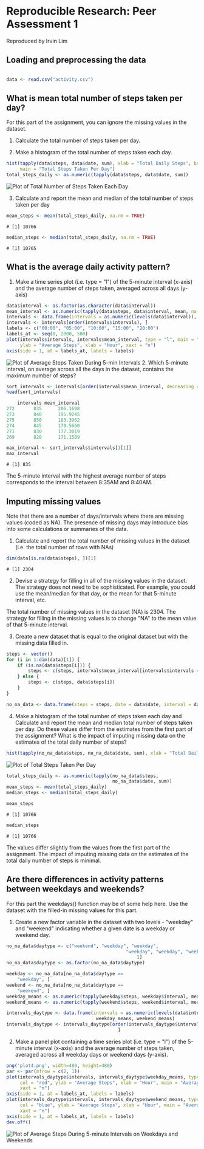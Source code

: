# Reproducible Research: Peer Assessment 1
Reproduced by Irvin Lim

## Loading and preprocessing the data
```r

data <- read.csv("activity.csv")
```


## What is mean total number of steps taken per day?
For this part of the assignment, you can ignore the missing values in the dataset.

1. Calculate the total number of steps taken per day.

2. Make a histogram of the total number of steps taken each day.

```r
hist(tapply(data$steps, data$date, sum), xlab = "Total Daily Steps", breaks = 20, 
     main = "Total Steps Taken Per Day")
total_steps_daily <- as.numeric(tapply(data$steps, data$date, sum))
```
![Plot of Total Number of Steps Taken Each Day](plot1.png)

3. Calculate and report the mean and median of the total number of steps taken per day

```r
mean_steps <- mean(total_steps_daily, na.rm = TRUE)
```
```
# [1] 10766
```

```r
median_steps <- median(total_steps_daily, na.rm = TRUE)
```
```
# [1] 10765
```

## What is the average daily activity pattern?
1. Make a time series plot (i.e. type = "l") of the 5-minute interval (x-axis) and the average number of steps taken, averaged across all days (y-axis)

```r
data$interval <- as.factor(as.character(data$interval))
mean_interval <- as.numeric(tapply(data$steps, data$interval, mean, na.rm = TRUE))
intervals <- data.frame(intervals = as.numeric(levels(data$interval)), mean_interval)
intervals <- intervals[order(intervals$intervals), ]
labels <- c("00:00", "05:00", "10:00", "15:00", "20:00")
labels_at <- seq(0, 2000, 500)
plot(intervals$intervals, intervals$mean_interval, type = "l", main = "Average Steps During 5-minute Intervals", 
     ylab = "Average Steps", xlab = "Hour", xaxt = "n")
axis(side = 1, at = labels_at, labels = labels)
```
![Plot of Average Steps Taken During 5-min Intervals](plot2.png)
2. Which 5-minute interval, on average across all the days in the dataset, contains the maximum number of steps?


```r
sort_intervals <- intervals[order(intervals$mean_interval, decreasing = TRUE), ]
head(sort_intervals)
```

```r
    intervals mean_interval
272       835      206.1698
273       840      195.9245
275       850      183.3962
274       845      179.5660
271       830      177.3019
269       820      171.1509
```

```r
max_interval <- sort_intervals$intervals[1[1]]
max_interval
```

```
# [1] 835
```
The 5-minute interval with the highest average number of steps corresponds to the interval between 8:35AM and 8:40AM.


## Imputing missing values
Note that there are a number of days/intervals where there are missing values (coded as NA). The presence of missing days may introduce bias into some calculations or summaries of the data.

1. Calculate and report the total number of missing values in the dataset (i.e. the total number of rows with NAs)
```r
dim(data[is.na(data$steps), ])[1]
```

```
# [1] 2304
```
2. Devise a strategy for filling in all of the missing values in the dataset. The strategy does not need to be sophisticated. For example, you could use the mean/median for that day, or the mean for that 5-minute interval, etc.

The total number of missing values in the dataset (NA) is 2304.
The strategy for filling in the missing values is to change "NA" to the mean value of that 5-minute interval.

3. Create a new dataset that is equal to the original dataset but with the missing data filled in.

```r
steps <- vector()
for (i in 1:dim(data)[1]) {
    if (is.na(data$steps[i])) {
        steps <- c(steps, intervals$mean_interval[intervals$intervals == data$interval[i]])
    } else {
        steps <- c(steps, data$steps[i])
    }
}

no_na_data <- data.frame(steps = steps, date = data$date, interval = data$interval)
```
4. Make a histogram of the total number of steps taken each day and Calculate and report the mean and median total number of steps taken per day. Do these values differ from the estimates from the first part of the assignment? What is the impact of imputing missing data on the estimates of the total daily number of steps?

```r
hist(tapply(no_na_data$steps, no_na_data$date, sum), xlab = "Total Daily Steps", breaks = 20, main = "Total Steps Taken Per Day")
```

![Plot of Total Steps Taken Per Day](plot3.png)

```r
total_steps_daily <- as.numeric(tapply(no_na_data$steps, 
                                       no_na_data$date, sum))
mean_steps <- mean(total_steps_daily)
median_steps <- median(total_steps_daily)
```
```r
mean_steps
```
```
# [1] 10766
```
```r
median_steps
```
```
# [1] 10766
```
The values differ slightly from the values from the first part of the assignment. The impact of imputing missing data on the estimates of the total daily number of steps is minimal.

## Are there differences in activity patterns between weekdays and weekends?

For this part the weekdays() function may be of some help here. Use the dataset with the filled-in missing values for this part.

1. Create a new factor variable in the dataset with two levels - "weekday" and "weekend" indicating whether a given date is a weekday or weekend day.

```r
no_na_data$daytype <- c("weekend", "weekday", "weekday", 
                                            "weekday", "weekday", "weekday", "weekend")[as.POSIXlt(no_na_data$date)$wday + 
                                                1]
no_na_data$daytype <- as.factor(no_na_data$daytype)

weekday <- no_na_data[no_na_data$daytype == 
    "weekday", ]
weekend <- no_na_data[no_na_data$daytype == 
    "weekend", ]
weekday_means <- as.numeric(tapply(weekday$steps, weekday$interval, mean))
weekend_means <- as.numeric(tapply(weekend$steps, weekend$interval, mean))

intervals_daytype <- data.frame(intervals = as.numeric(levels(data$interval)), 
                                 weekday_means, weekend_means)
intervals_daytype <- intervals_daytype[order(intervals_daytype$intervals), 
                                         ]
```
2. Make a panel plot containing a time series plot (i.e. type = "l") of the 5-minute interval (x-axis) and the average number of steps taken, averaged across all weekday days or weekend days (y-axis). 

```r
png('plot4.png', width=480, height=480)
par <- par(mfrow = c(2, 1))
plot(intervals_daytype$intervals, intervals_daytype$weekday_means, type = "l", 
     col = "red", ylab = "Average Steps", xlab = "Hour", main = "Average Steps During 5-minute Intervals on Weekdays", 
     xaxt = "n")
axis(side = 1, at = labels_at, labels = labels)
plot(intervals_daytype$intervals, intervals_daytype$weekend_means, type = "l", 
     col = "blue", ylab = "Average Steps", xlab = "Hour", main = "Average Steps During 5-minute Intervals on Weekends", 
     xaxt = "n")
axis(side = 1, at = labels_at, labels = labels)
dev.off()
```

![Plot of Average Steps During 5-minute Intervals on Weekdays and Weekends](plot4.png)
